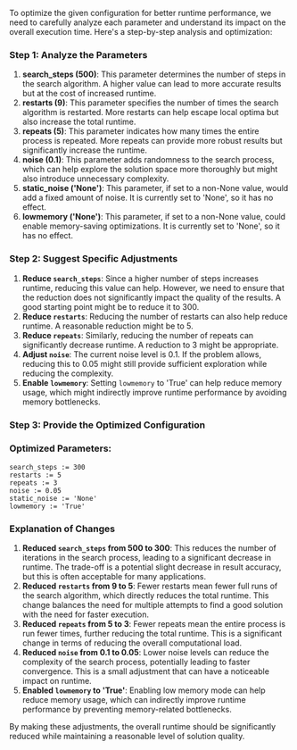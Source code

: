 To optimize the given configuration for better runtime performance, we need to carefully analyze each parameter and understand its impact on the overall execution time. Here's a step-by-step analysis and optimization:

### Step 1: Analyze the Parameters

1. **search_steps (500)**: This parameter determines the number of steps in the search algorithm. A higher value can lead to more accurate results but at the cost of increased runtime.
2. **restarts (9)**: This parameter specifies the number of times the search algorithm is restarted. More restarts can help escape local optima but also increase the total runtime.
3. **repeats (5)**: This parameter indicates how many times the entire process is repeated. More repeats can provide more robust results but significantly increase the runtime.
4. **noise (0.1)**: This parameter adds randomness to the search process, which can help explore the solution space more thoroughly but might also introduce unnecessary complexity.
5. **static_noise ('None')**: This parameter, if set to a non-None value, would add a fixed amount of noise. It is currently set to 'None', so it has no effect.
6. **lowmemory ('None')**: This parameter, if set to a non-None value, could enable memory-saving optimizations. It is currently set to 'None', so it has no effect.

### Step 2: Suggest Specific Adjustments

1. **Reduce `search_steps`**: Since a higher number of steps increases runtime, reducing this value can help. However, we need to ensure that the reduction does not significantly impact the quality of the results. A good starting point might be to reduce it to 300.
2. **Reduce `restarts`**: Reducing the number of restarts can also help reduce runtime. A reasonable reduction might be to 5.
3. **Reduce `repeats`**: Similarly, reducing the number of repeats can significantly decrease runtime. A reduction to 3 might be appropriate.
4. **Adjust `noise`**: The current noise level is 0.1. If the problem allows, reducing this to 0.05 might still provide sufficient exploration while reducing the complexity.
5. **Enable `lowmemory`**: Setting `lowmemory` to 'True' can help reduce memory usage, which might indirectly improve runtime performance by avoiding memory bottlenecks.

### Step 3: Provide the Optimized Configuration

### Optimized Parameters:
```plaintext
search_steps := 300
restarts := 5
repeats := 3
noise := 0.05
static_noise := 'None'
lowmemory := 'True'
```

### Explanation of Changes

1. **Reduced `search_steps` from 500 to 300**: This reduces the number of iterations in the search process, leading to a significant decrease in runtime. The trade-off is a potential slight decrease in result accuracy, but this is often acceptable for many applications.
2. **Reduced `restarts` from 9 to 5**: Fewer restarts mean fewer full runs of the search algorithm, which directly reduces the total runtime. This change balances the need for multiple attempts to find a good solution with the need for faster execution.
3. **Reduced `repeats` from 5 to 3**: Fewer repeats mean the entire process is run fewer times, further reducing the total runtime. This is a significant change in terms of reducing the overall computational load.
4. **Reduced `noise` from 0.1 to 0.05**: Lower noise levels can reduce the complexity of the search process, potentially leading to faster convergence. This is a small adjustment that can have a noticeable impact on runtime.
5. **Enabled `lowmemory` to 'True'**: Enabling low memory mode can help reduce memory usage, which can indirectly improve runtime performance by preventing memory-related bottlenecks.

By making these adjustments, the overall runtime should be significantly reduced while maintaining a reasonable level of solution quality.